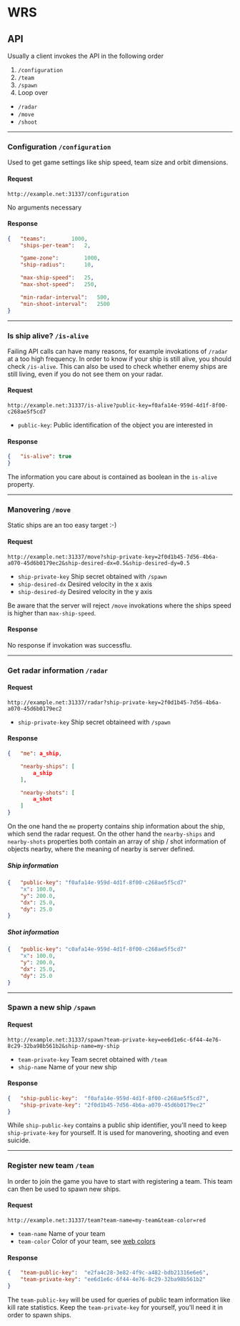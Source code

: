 WRS
===





API
---

Usually a client invokes the API in the following order

 1. `/configuration`
 2. `/team`
 3. `/spawn`
 4. Loop over
   * `/radar`
   * `/move`
   * `/shoot`


***


### Configuration `/configuration`

Used to get game settings like ship speed, team size and orbit dimensions.

#### Request

`http://example.net:31337/configuration`

No arguments necessary

#### Response

```json
{	"teams":		1000,
	"ships-per-team":	2,

	"game-zone":		1000,
	"ship-radius":		10,

	"max-ship-speed":	25,
	"max-shot-speed":	250,

	"min-radar-interval":	500,
	"min-shoot-interval":	2500
}
```


***


### Is ship alive? `/is-alive`

Failing API calls can have many reasons, for example invokations of `/radar` at
a too high frequency. In order to know if your ship is still alive, you should
check `/is-alive`. This can also be used to check whether enemy ships are still
living, even if you do not see them on your radar.

#### Request

`http://example.net:31337/is-alive?public-key=f0afa14e-959d-4d1f-8f00-c268ae5f5cd7`

 * `public-key`: Public identification of the object you are interested in

#### Response

````json
{	"is-alive":	true
}
````

The information you care about is contained as boolean in the `is-alive`
property.


***


### Manovering `/move`

Static ships are an too easy target :-)

#### Request

`http://example.net:31337/move?ship-private-key=2f0d1b45-7d56-4b6a-a070-45d6b0179ec2&ship-desired-dx=0.5&ship-desired-dy=0.5`

 * `ship-private-key` Ship secret obtained with `/spawn`
 * `ship-desired-dx` Desired velocity in the x axis
 * `ship-desired-dy` Desired velocity in the y axis

Be aware that the server will reject `/move` invokations where the ships speed
is higher than `max-ship-speed`.

#### Response

No response if invokation was successflu.


***


### Get radar information `/radar`

#### Request

`http://example.net:31337/radar?ship-private-key=2f0d1b45-7d56-4b6a-a070-45d6b0179ec2`

 * `ship-private-key` Ship secret obtaineed with `/spawn`

#### Response

````json
{	"me": a_ship,

	"nearby-ships": [
		a_ship
	],

	"nearby-shots": [
		a_shot
	]
}
````

On the one hand the `me` property contains ship information about the ship,
which send the radar request. On the other hand the `nearby-ships` and
`nearby-shots` properties both contain an array of ship / shot information of
objects nearby, where the meaning of nearby is server defined.

##### Ship information

````json
{	"public-key": "f0afa14e-959d-4d1f-8f00-c268ae5f5cd7"
	"x": 100.0,
	"y": 200.0,
	"dx": 25.0,
	"dy": 25.0
}
````

##### Shot information

````json
{	"public-key": "c0afa14e-959d-4d1f-8f00-c268ae5f5cd7"
	"x": 100.0,
	"y": 200.0,
	"dx": 25.0,
	"dy": 25.0
}
````


***


### Spawn a new ship `/spawn`

#### Request

`http://example.net:31337/spawn?team-private-key=ee6d1e6c-6f44-4e76-8c29-32ba98b561b2&ship-name=my-ship`

 * `team-private-key` Team secret obtained with `/team`
 * `ship-name` Name of your new ship

#### Response

````json
{	"ship-public-key":	"f0afa14e-959d-4d1f-8f00-c268ae5f5cd7",
	"ship-private-key":	"2f0d1b45-7d56-4b6a-a070-45d6b0179ec2"
}
````

While `ship-public-key` contains a public ship identifier, you'll need to keep
`ship-private-key` for yourself. It is used for manovering, shooting and even
suicide.


***


### Register new team `/team`

In order to join the game you have to start with registering a team. This team
can then be used to spawn new ships.

#### Request

`http://example.net:31337/team?team-name=my-team&team-color=red`

 * `team-name` Name of your team
 * `team-color` Color of your team, see [web colors](http://en.wikipedia.org/wiki/Web_colors)

#### Response

````json
{	"team-public-key":	"e2fa4c28-3e82-4f9c-a482-bdb21316e6e6",
	"team-private-key":	"ee6d1e6c-6f44-4e76-8c29-32ba98b561b2"
}
````

The `team-public-key` will be used for queries of public team information like
kill rate statistics. Keep the `team-private-key` for yourself, you'll need it
in order to spawn ships.



